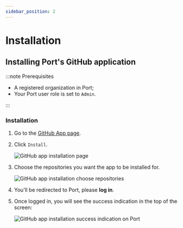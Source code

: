 ```yaml
---
sidebar_position: 2
---
```


# Installation

## Installing Port's GitHub application

:::note Prerequisites

- A registered organization in Port;
- Your Port user role is set to `Admin`.

:::

### Installation

1. Go to the [GitHub App page](https://github.com/apps/getport-io).

2. Click `Install`.

   ![GitHub app installation page](../../../../../static/img/integrations/github-app/GitHubAppInstallPage.png)

3. Choose the repositories you want the app to be installed for.

   ![GitHub app installation choose repositories](../../../../../static/img/integrations/github-app/GitHubAppChooseRepos.png)

4. You'll be redirected to Port, please **log in**.

5. Once logged in, you will see the success indication in the top of the screen:

   ![GitHub app installation success indication on Port](../../../../../static/img/integrations/github-app/GitHubInstallationSuccess.png)
